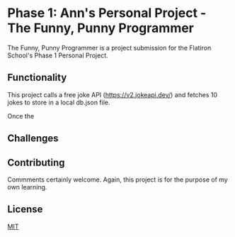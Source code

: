 # Phase 1: Ann's Personal Project - The Funny, Punny Programmer

The Funny, Punny Programmer is a project submission for the Flatiron School's Phase 1 Personal Project.

## Functionality

This project calls a free joke API (https://v2.jokeapi.dev/) and fetches 10 jokes to store in
a local db.json file.

Once the 

## Challenges

## Contributing

Commments certainly welcome. Again, this project is for the purpose of my own learning.

## License

[MIT](https://choosealicense.com/licenses/mit/)
